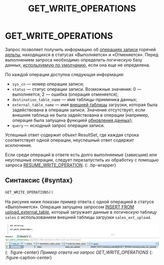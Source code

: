 ﻿---
layout: default
title: GET_WRITE_OPERATIONS
nav_order: 34
parent: Запросы SQL+
grand_parent: Справочная информация
has_children: false
has_toc: false
---

# GET_WRITE_OPERATIONS

Запрос позволяет получить информацию об 
[операциях записи](../../../overview/main_concepts/write_operation/write_operation.md) горячей 
[дельты](../../../overview/main_concepts/delta/delta.md), находящихся в статусах «Выполняется» и «Отменяется». 
Перед выполнением запроса необходимо определить логическую базу данных, 
[используемую по умолчанию](../../../working_with_system/other_features/default_db_set-up/default_db_set-up.md), 
если она еще не определена.

По каждой операции доступна следующая информация:
* `sys_cn` — номер операции записи;
* `status` — статус операции записи. Возможные значения: 0 — выполняется, 2 — ошибка (операция отменяется);
* `destination_table_name` — имя таблицы-приемника данных;
* `external_table_name` — имя [внешней таблицы](../../../overview/main_concepts/external_table/external_table.md) 
  загрузки, которая была задействована в операции записи. Значение отсутствует, если внешняя таблица не была 
  задействована в операции (например, операция была запущена функцией 
  [обновления данных](../../../working_with_system/data_update/data_update.md));
* `query` — исходный запрос операции записи.

Успешный ответ содержит объект ResultSet, где каждая строка соответствует одной операции, неуспешный ответ содержит 
исключение.

Если среди операций в ответе есть долго выполняемые (зависшие) или неуспешные операции, следует 
перезапустить их обработку с помощью запроса [RESUME_WRITE_OPERATION](../RESUME_WRITE_OPERATION/RESUME_WRITE_OPERATION.md).
{: .tip-wrapper}

## Синтаксис {#syntax}

```sql
GET_WRITE_OPERATIONS()
```

На рисунке ниже показан пример ответа с одной операцией в статусе «Выполняется». 
Операция запущена запросом [INSERT FROM upload_external_table](../INSERT_FROM_upload_external_table/INSERT_FROM_upload_external_table.md), который 
загружает данные в логическую таблицу `sales` с использованием внешней таблицы загрузки `sales_ext_upload`.

![](get_write_operations.png)
{: .figure-center}
*Пример ответа на запрос GET_WRITE_OPERATIONS*
{: .figure-caption-center}